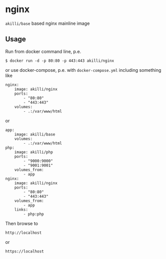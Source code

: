 # nginx

`akilli/base` based nginx mainline image

## Usage

Run from docker command line, p.e.

    $ docker run -d -p 80:80 -p 443:443 akilli/nginx

or use docker-compose, p.e. with `docker-compose.yml` including something like

    nginx:
        image: akilli/nginx
        ports:
            - "80:80"
            - "443:443"
        volumes:
            - .:/var/www/html

or

    app:
        image: akilli/base
        volumes:
            - .:/var/www/html
    php:
        image: akilli/php
        ports:
            - "9000:9000"
            - "9001:9001"
        volumes_from:
            - app
    nginx:
        image: akilli/nginx
        ports:
            - "80:80"
            - "443:443"
        volumes_from:
            - app
        links:
            - php:php

Then browse to

    http://localhost

or

    https://localhost
